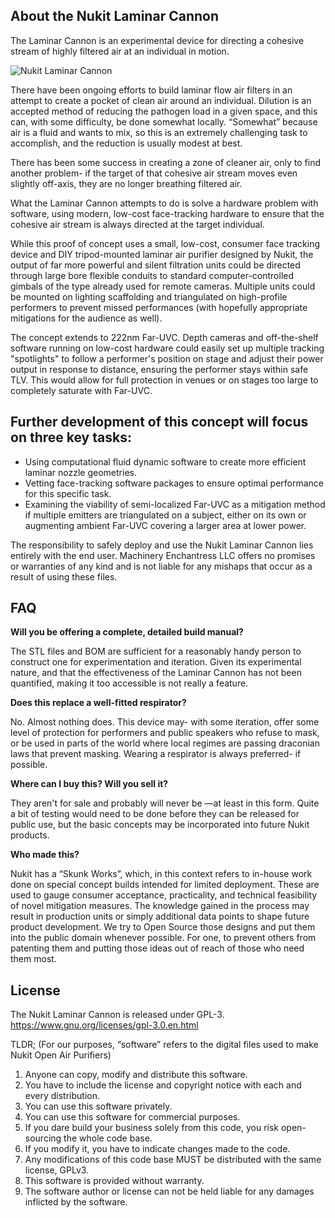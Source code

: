 **About the Nukit Laminar Cannon**
---
The Laminar Cannon is an experimental device for directing a cohesive stream of highly filtered air at an individual in motion.

![Nukit Laminar Cannon](https://github.com/opennukit/Nukit-Laminar-Cannon/blob/main/Content/Laminar-Canon-Front-and-Back.jpg?raw=true)

There have been ongoing efforts to build laminar flow air filters in an attempt to create a pocket of clean air around an individual. Dilution is an accepted method of reducing the pathogen load in a given space, and this can, with some difficulty, be done somewhat locally. “Somewhat” because air is a fluid and wants to mix, so this is an extremely challenging task to accomplish, and the reduction is usually modest at best.

There has been some success in creating a zone of cleaner air, only to find another problem- if the target of that cohesive air stream moves even slightly off-axis, they are no longer breathing filtered air.

What the Laminar Cannon attempts to do is solve a hardware problem with software, using modern, low-cost face-tracking hardware to ensure that the cohesive air stream is always directed at the target individual. 

While this proof of concept uses a small, low-cost, consumer face tracking device and DIY tripod-mounted laminar air purifier designed by Nukit, the output of far more powerful and silent filtration units could be directed through large bore flexible conduits to standard computer-controlled gimbals of the type already used for remote cameras. Multiple units could be mounted on lighting scaffolding and triangulated on high-profile performers to prevent missed performances (with hopefully appropriate mitigations for the audience as well).

The concept extends to 222nm Far-UVC. Depth cameras and off-the-shelf software running on low-cost hardware could easily set up multiple tracking "spotlights" to follow a performer's position on stage and adjust their power output in response to distance, ensuring the performer stays within safe TLV. This would allow for full protection in venues or on stages too large to completely saturate with Far-UVC.

**Further development of this concept will focus on three key tasks:**
---
* Using computational fluid dynamic software to create more efficient laminar nozzle geometries.
* Vetting face-tracking software packages to ensure optimal performance for this specific task.
* Examining the viability of semi-localized Far-UVC as a mitigation method if multiple emitters are triangulated on a subject, either on its own or augmenting ambient Far-UVC covering a larger area at lower power.

The responsibility to safely deploy and use the Nukit Laminar Cannon lies entirely with the end user. Machinery Enchantress LLC offers no promises or warranties of any kind and is not liable for any mishaps that occur as a result of using these files.

**FAQ**
---
**Will you be offering a complete, detailed build manual?**

The STL files and BOM are sufficient for a reasonably handy person to construct one for experimentation and iteration. Given its experimental nature, and that the effectiveness of the Laminar Cannon has not been quantified, making it too accessible is not really a feature.


**Does this replace a well-fitted respirator?**

No. Almost nothing does. This device may- with some iteration, offer some level of protection for performers and public speakers who refuse to mask, or be used in parts of the world where local regimes are passing draconian laws that prevent masking. Wearing a respirator is always preferred- if possible.


**Where can I buy this? Will you sell it?**

They aren't for sale and probably will never be —at least in this form. Quite a bit of testing would need to be done before they can be released for public use, but the basic concepts may be incorporated into future Nukit products.


**Who made this?**

Nukit has a “Skunk Works”, which, in this context refers to in-house work done on special concept builds intended for limited deployment. These are used to gauge consumer acceptance, practicality, and technical feasibility of novel mitigation measures. The knowledge gained in the process may result in production units or simply additional data points to shape future product development. We try to Open Source those designs and put them into the public domain whenever possible. For one, to prevent others from patenting them and putting those ideas out of reach of those who need them most.

**License**
---
The Nukit Laminar Cannon is released under GPL-3. 
https://www.gnu.org/licenses/gpl-3.0.en.html

TLDR;
(For our purposes, “software” refers to the digital files used to make Nukit Open Air Purifiers)

1. Anyone can copy, modify and distribute this software.
2. You have to include the license and copyright notice with each and every distribution.
3. You can use this software privately.
4. You can use this software for commercial purposes.
5. If you dare build your business solely from this code, you risk open-sourcing the whole code base.
6. If you modify it, you have to indicate changes made to the code.
7. Any modifications of this code base MUST be distributed with the same license, GPLv3.
8. This software is provided without warranty.
9. The software author or license can not be held liable for any damages inflicted by the software.

